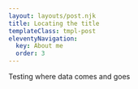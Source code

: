 ```yaml
---
layout: layouts/post.njk
title: Locating the title
templateClass: tmpl-post
eleventyNavigation:
  key: About me
  order: 3
---
```


Testing where data comes and goes
